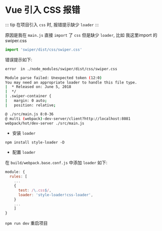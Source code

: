 # Vue 引入 CSS 报错

::: tip
在项目引入 `css` 时, 报错提示缺少 `loader`
:::

原因是我在 `main.js` 直接 `import` 了 `css` 但是缺少 `loader`, 比如 我这里import 的 swiper.css

```js
import 'swiper/dist/css/swiper.css'
```

错误提示如下:

```bash
error  in ./node_modules/swiper/dist/css/swiper.css

Module parse failed: Unexpected token (12:0)
You may need an appropriate loader to handle this file type.
|  * Released on: June 5, 2018
|  */
| .swiper-container {
|   margin: 0 auto;
|   position: relative;

@ ./src/main.js 8:0-36
@ multi (webpack)-dev-server/client?http://localhost:8081 
webpack/hot/dev-server ./src/main.js
```

- 安装 `loader`

`npm install style-loader -D`

- 配置 `loader`

在 `build/webpack.base.conf.js` 中添加 `loader` 如下:

```js
module: {
  rules: [
    ...
    {
      test: /\.css$/,
      loader: 'style-loader!css-loader',
    }
    ...
    ]
}  
```

`npm run dev` 重启项目